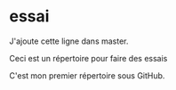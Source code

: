 # essai
J'ajoute cette ligne dans master.

Ceci est un répertoire pour faire des essais

C'est mon premier répertoire sous GitHub.

